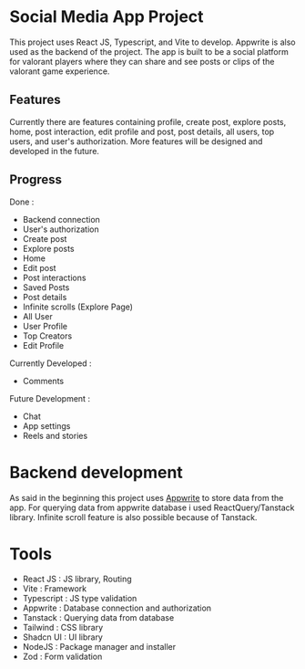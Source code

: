 # Social Media App Project

This project uses React JS, Typescript, and Vite to develop. Appwrite is also used as the backend of the project. The app is built to be a social platform for valorant players where they can share and see posts or clips of the valorant game experience.

## Features

Currently there are features containing profile, create post, explore posts, home, post interaction, edit profile and post, post details, all users, top users, and user's authorization. More features will be designed and developed in the future.

## Progress

Done :
- Backend connection
- User's authorization
- Create post
- Explore posts
- Home
- Edit post
- Post interactions
- Saved Posts
- Post details
- Infinite scrolls (Explore Page)
- All User
- User Profile
- Top Creators
- Edit Profile

Currently Developed :
- Comments

Future Development :
- Chat
- App settings
- Reels and stories

# Backend development

As said in the beginning this project uses [Appwrite](appwrite.io) to store data from the app. For querying data from appwrite database i used ReactQuery/Tanstack library. Infinite scroll feature is also possible because of Tanstack.

# Tools

- React JS    : JS library, Routing
- Vite        : Framework
- Typescript  : JS type validation
- Appwrite    : Database connection and authorization
- Tanstack    : Querying data from database
- Tailwind    : CSS library
- Shadcn UI   : UI library
- NodeJS      : Package manager and installer
- Zod         : Form validation
